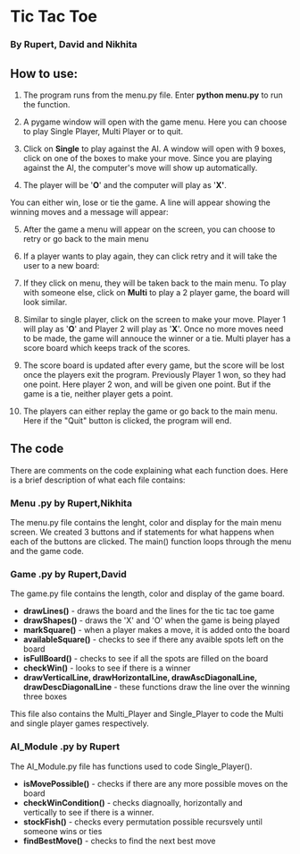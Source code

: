 # Tic Tac Toe

### By Rupert, David and Nikhita

## How to use:

 1. The program runs from the menu.py file. Enter **python menu.py** to run the function. 
 2. A pygame window will open with the game menu. Here you can choose to play Single Player, Multi Player or to quit.

 3. Click on **Single** to play against the AI. A window will open with 9 boxes, click on one of the boxes to make your move. Since you are playing against the AI, the computer's move will show up automatically. 
 


 4. The player will be '**O**' and the computer will play as '**X'**. 
 
 You can either win, lose or tie the game. A line will appear showing the winning moves and a message will appear: 

 5. After the game a menu will appear on the screen, you can choose to retry or go back to the main menu

 6. If a player wants to play again, they can click retry and it will take the user to a new board:  

 
 7. If they click on menu, they will be taken back to the main menu. To play with someone else, click on **Multi** to play a 2 player game, the board will look similar. 


 8. Similar to single player, click on the screen to make your move. Player 1 will play as '**O**' and Player 2 will play as '**X**'. Once no more moves need to be made, the game will annouce the winner or a tie. Multi player has a score board which keeps track of the scores. 

 

 9. The score board is updated after every game, but the score will be lost once the players exit the program. Previously Player 1 won, so they had one point. Here player 2 won, and will be given one point. But if the game is a tie, neither player gets a point. 


 10. The players can either replay the game or go back to the main menu. Here if the "Quit" button is clicked, the program will end. 


## The code
There are comments on the code explaining what each function does. Here is a brief description of what each file contains:

### Menu .py by Rupert,Nikhita
The menu.py file contains the lenght, color and display for the main menu screen. We created 3 buttons and if statements for what happens when each of the buttons are clicked. The main() function loops through the menu and the game code.

### Game .py by Rupert,David
The game.py file contains the length, color and display of the game board. 

 - **drawLines()** - draws the board and the lines for the tic tac toe game
 - **drawShapes()** - draws the 'X' and 'O' when the game is being played
 - **markSquare()** - when a player makes a move, it is added onto the board
 - **availableSquare()** - checks to see if there any avaible spots left on the board
 - **isFullBoard()** - checks to see if all the spots are filled on the board
 - **checkWin()** - looks to see if there is a winner
 - **drawVerticalLine, drawHorizontalLine, drawAscDiagonalLine, drawDescDiagonalLine** - these functions draw the line over the winning three boxes

This file also contains the Multi_Player and Single_Player to code the Multi and single player games respectively.

### Al_Module .py by Rupert
The AI_Module.py file has functions used to code Single_Player().  

 - **isMovePossible()** - checks if there are any more possible moves on the board
 - **checkWinCondition()** - checks diagnoally, horizontally and   
   vertically to see if there is a winner. 
 - **stockFish()** - checks every    permutation possible recursvely until
   someone wins or ties    
 - **findBestMove()** - checks to find the next best move

